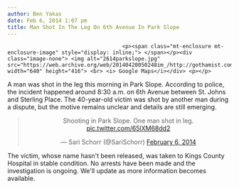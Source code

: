 ```yaml
---
author: Ben Yakas
date: Feb 6, 2014 1:07 pm
title: Man Shot In The Leg On 6th Avenue In Park Slope
---
```


	
										<p><span class="mt-enclosure mt-enclosure-image" style="display: inline;"> </span></p><div class="image-none"> <img alt="2614parkslope.jpg" src="https://web.archive.org/web/20140420050248im_/http://gothamist.com/attachments/byakas/2614parkslope.jpg" width="640" height="416"> <br> <i> Google Maps</i></div> <p></p>

<p>A man was shot in the leg this morning in Park Slope. According to police, the incident happened around 8:30 a.m. on 6th Avenue between St. Johns and Sterling Place. The 40-year-old victim was shot by another man during a dispute, but the motive remains unclear and details are still emerging.</p>

<center><blockquote class="twitter-tweet" lang="en"><p>Shooting in Park Slope. One man shot in leg. <a href="https://web.archive.org/web/20140420050248/http://t.co/65lXM68dd2">pic.twitter.com/65lXM68dd2</a></p>&#x2014; Sari Schorr (@SariSchorr) <a href="https://web.archive.org/web/20140420050248/https://twitter.com/SariSchorr/statuses/431431333265801216">February 6, 2014</a></blockquote>
<script async src="//web.archive.org/web/20140420050248js_/http://platform.twitter.com/widgets.js" charset="utf-8"></script></center>

<p>The victim, whose name hasn&apos;t been released, was taken to Kings County Hospital in stable condition. No arrests have been made and the investigation is ongoing. We&apos;ll update as more information becomes available. </p>					
										
									
				